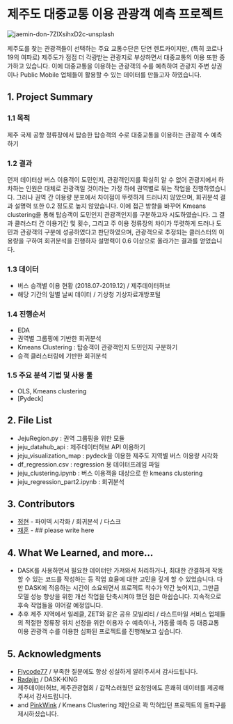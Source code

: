# 제주도 대중교통 이용 관광객 예측 프로젝트


![jaemin-don-7ZlXsihxD2c-unsplash](https://user-images.githubusercontent.com/80465347/119299360-bb1a1900-bc99-11eb-908b-789de1220f89.jpg)


제주도를 찾는 관광객들이 선택하는 주요 교통수단은 단연 렌트카이지만, (특히 코로나 19의 여파로) 제주도가 점점 더 각광받는 관광지로 부상하면서 대중교통의 이용 또한 증가하고 있습니다. 
이에 대중교통을 이용하는 관광객의 수를 예측하여 관광지 주변 상권이나 Public Mobile 업체들이 활용할 수 있는 데이터를 만들고자 하였습니다. 

## 1. Project Summary 
### 1.1 목적 
제주 국제 공항 정류장에서 탑승한 탑승객의 수로 대중교통을 이용하는 관광객 수 예측하기 

### 1.2 결과
먼저 데이터상 버스 이용객이 도민인지, 관광객인지를 확실히 알 수 없어 관광지에서 하차하는 인원은 대체로 관광객일 것이라는 가정 하에 권역별로 묶는 작업을 진행하였습니다. 그러나 권역 간 이용량 분포에서 차이점이 뚜렷하게 드러나지 않았으며, 회귀분석 결과 설명력 또한 0.2 정도로 높지 않았습니다. 이에 접근 방향을 바꾸어 Kmeans clustering을 통해 탑승객이 도민인지 관광객인지를 구분하고자 시도하였습니다. 그 결과 클러스터 간 이용기간 및 횟수, 그리고 주 이용 정류장의 차이가 뚜렷하게 드러나 도민과 관광객의 구분에 성공하였다고 판단하였으며, 관광객으로 추정되는 클러스터의 이용량을 구하여 회귀분석을 진행하자 설명력이 0.6 이상으로 올라가는 결과를 얻었습니다.     

### 1.3 데이터

- 버스 승객별 이용 현황 (2018.07-2019.12) / 제주데이터허브
- 해당 기간의 일별 날씨 데이터 / 기상청 기상자료개방포털

### 1.4 진행순서 

- EDA
- 권역별 그룹핑에 기반한 회귀분석 
- Kmeans Clustering : 탑승객이 관광객인지 도민인지 구분하기 
- 승객 클러스터링에 기반한 회귀분석 

### 1.5 주요 분석 기법 및 사용 툴 

- OLS, Kmeans clustering
- [Pydeck]

## 2. File List 

-  JejuRegion.py : 권역 그룹핑을 위한 모듈 
-  jeju_datahub_api : 제주데이터허브 API 이용하기 
-  jeju_visualization_map : pydeck을 이용한 제주도 지역별 버스 이용량 시각화  
-  df_regression.csv : regression 용 데이터프레임 파일
-  jeju_clustering.ipynb : 버스 이용객을 대상으로 한 kmeans clustering
-  jeju_regression_part2.ipynb : 회귀분석 


## 3. Contributors

* [정현](https://data-ducky.tistory.com) - 파이덱 시각화 / 회귀분석 / 다스크
* [재훈](Link) - ## please write here

## 4. What We Learned, and more... 

- DASK를 사용하면서 필요한 데이터만 가져와서 처리하거나, 최대한 간결하게 작동할 수 있는 코드를 작성하는 등 작업 효율에 대한 고민을 깊게 할 수 있었습니다. 다만 DASK에 적응하는 시간이 소요되면서 프로젝트 착수가 약간 늦어지고, 그만큼 모델 성능 향상을 위한 개선 작업을 단축시켜야 했던 점은 아쉽습니다. 지속적으로 후속 작업들을 이어갈 예정입니다. 
- 추후 제주 지역에서 일레클, ZET와 같은 공유 모빌리티 / 라스트마일 서비스 업체들의 적절한 정류장 위치 선정을 위한 이용자 수 예측이나, 가동률 예측 등 대중교통 이용 관광객 수를 이용한 심화된 프로젝트를 진행해보고 싶습니다.  

## 5. Acknowledgments 

* [Flycode77](https://github.com/FLY-CODE77) /  부족한 질문에도 항상 성실하게 알려주셔서 감사드립니다.  
* [Radajin](https://github.com/radajin) / DASK-KING
* 제주데이터허브, 제주관광협회 / 갑작스러웠던 요청임에도 흔쾌히 데이터를 제공해주셔서 감사드립니다. 
* and [PinkWink](https://github.com/PinkWink) / Kmeans Clustering 제안으로 꽉 막혀있던 프로젝트의 돌파구를 제시하셨습니다.  
